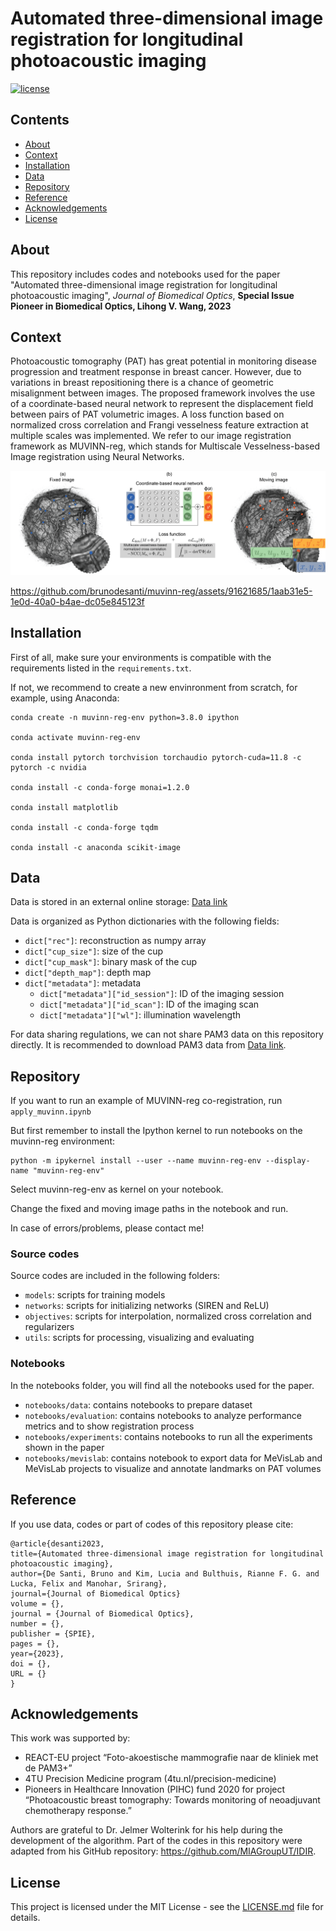 # Automated three-dimensional image registration for longitudinal photoacoustic imaging
[![license](https://img.shields.io/github/license/mashape/apistatus.svg)](https://github.com/meetshah1995/pytorch-semseg/blob/master/LICENSE)

## Contents
- [About](#about)
- [Context](#context)
- [Installation](#installation)
- [Data](#data)
- [Repository](#repository)
- [Reference](#reference)
- [Acknowledgements](#acknowledgements)
- [License](#license)

## About

This repository includes codes and notebooks used for the paper "Automated three-dimensional image registration for longitudinal photoacoustic imaging", *Journal of Biomedical Optics*, **Special Issue Pioneer in Biomedical Optics, Lihong V. Wang, 2023**

## Context

Photoacoustic tomography (PAT) has great potential in monitoring disease progression and treatment response in breast cancer. However, due to variations in breast repositioning there is a chance of geometric misalignment between images. The proposed framework involves the use of a coordinate-based neural network to represent the displacement field between pairs of PAT volumetric images. A loss function based on normalized cross correlation and Frangi vesselness feature extraction at multiple scales was implemented. We refer to our image registration framework as MUVINN-reg, which stands for Multiscale Vesselness-based Image registration using Neural Networks.

![Algorithm description](https://github.com/brunodesanti/muvinn-reg/blob/main/description.png?raw=true)



https://github.com/brunodesanti/muvinn-reg/assets/91621685/1aab31e5-1e0d-40a0-b4ae-dc05e845123f


## Installation
First of all, make sure your environments is compatible with the requirements listed in the ```requirements.txt```.

If not, we recommend to create a new envinronment from scratch, for example, using Anaconda:
```console
conda create -n muvinn-reg-env python=3.8.0 ipython

conda activate muvinn-reg-env

conda install pytorch torchvision torchaudio pytorch-cuda=11.8 -c pytorch -c nvidia

conda install -c conda-forge monai=1.2.0

conda install matplotlib

conda install -c conda-forge tqdm

conda install -c anaconda scikit-image
```

## Data

Data is stored in an external online storage: 
[Data link](https://data.4tu.nl/)

Data is organized as Python dictionaries with the following fields:
- `dict["rec"]`: reconstruction as numpy array
- `dict["cup_size"]`: size of the cup
- `dict["cup_mask"]`: binary mask of the cup
- `dict["depth_map"]`: depth map
- `dict["metadata"]`: metadata
    - `dict["metadata"]["id_session"]`: ID of the imaging session
    - `dict["metadata"]["id_scan"]`: ID of the imaging scan
    - `dict["metadata"]["wl"]`: illumination wavelength

For data sharing regulations, we can not share PAM3 data on this repository directly. It is recommended to download PAM3 data from [Data link](https://data.4tu.nl/).

## Repository

If you want to run an example of MUVINN-reg co-registration, run ```apply_muvinn.ipynb``` 

But first remember to install the Ipython kernel to run notebooks on the muvinn-reg environment:
```console
python -m ipykernel install --user --name muvinn-reg-env --display-name "muvinn-reg-env"
```

Select muvinn-reg-env as kernel on your notebook.

Change the fixed and moving image paths in the notebook and run.

In case of errors/problems, please contact me!

### Source codes
Source codes are included in the following folders:
- ```models```:  scripts for training models 
- ```networks```: scripts for initializing networks (SIREN and ReLU)
- ```objectives```:  scripts for interpolation, normalized cross correlation and regularizers
- ```utils```:  scripts for processing, visualizing and evaluating

### Notebooks
In the notebooks folder, you will find all the notebooks used for the paper.
- ```notebooks/data```: contains notebooks to prepare dataset
- ```notebooks/evaluation```: contains notebooks to analyze performance metrics and to show registration process
- ```notebooks/experiments```: contains notebooks to run all the experiments shown in the paper
- ```notebooks/mevislab```: contains notebook to export data for MeVisLab and MeVisLab projects to visualize and annotate landmarks on PAT volumes

## Reference
If you use data, codes or part of codes of this repository please cite:

    @article{desanti2023,
    title={Automated three-dimensional image registration for longitudinal photoacoustic imaging},
    author={De Santi, Bruno and Kim, Lucia and Bulthuis, Rianne F. G. and Lucka, Felix and Manohar, Srirang},
    journal={Journal of Biomedical Optics}
    volume = {},
    journal = {Journal of Biomedical Optics},
    number = {},
    publisher = {SPIE},
    pages = {},
    year={2023},
    doi = {},
    URL = {}
    }


## Acknowledgements
This work was supported by:
- REACT-EU project “Foto-akoestische mammografie naar de kliniek met de PAM3+”
- 4TU Precision Medicine program (4tu.nl/precision-medicine)
- Pioneers in Healthcare Innovation (PIHC) fund 2020 for project “Photoacoustic breast tomography: Towards monitoring of neoadjuvant chemotherapy response.”

Authors are grateful to Dr. Jelmer Wolterink for his help during the development of the algorithm. Part of the codes in this repository were adapted from his GitHub repository: https://github.com/MIAGroupUT/IDIR. 

## License

This project is licensed under the MIT License - see the [LICENSE.md](LICENSE.md) file for details.
